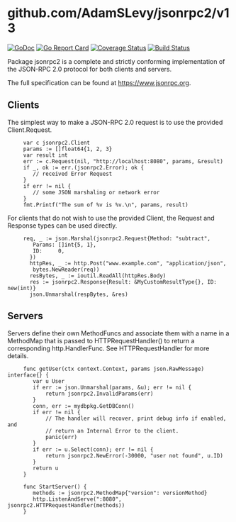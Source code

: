 # github.com/AdamSLevy/jsonrpc2/v13
[![GoDoc](https://godoc.org/github.com/AdamSLevy/jsonrpc2?status.svg)](https://godoc.org/github.com/AdamSLevy/jsonrpc2)
[![Go Report Card](https://goreportcard.com/badge/github.com/AdamSLevy/jsonrpc2)](https://goreportcard.com/report/github.com/AdamSLevy/jsonrpc2)
[![Coverage Status](https://coveralls.io/repos/github/AdamSLevy/jsonrpc2/badge.svg?branch=master)](https://coveralls.io/github/AdamSLevy/jsonrpc2?branch=master)
[![Build Status](https://travis-ci.org/AdamSLevy/jsonrpc2.svg?branch=master)](https://travis-ci.org/AdamSLevy/jsonrpc2)

Package jsonrpc2 is a complete and strictly conforming implementation of the
JSON-RPC 2.0 protocol for both clients and servers.

The full specification can be found at https://www.jsonrpc.org.

## Clients

The simplest way to make a JSON-RPC 2.0 request is to use the provided
Client.Request.
```golang
     var c jsonrpc2.Client
     params := []float64{1, 2, 3}
     var result int
     err := c.Request(nil, "http://localhost:8080", params, &result)
     if _, ok := err.(jsonrpc2.Error); ok {
     	// received Error Request
     }
     if err != nil {
     	// some JSON marshaling or network error
     }
     fmt.Printf("The sum of %v is %v.\n", params, result)
```

For clients that do not wish to use the provided Client, the Request and
Response types can be used directly.

```golang
     req, _ := json.Marshal(jsonrpc2.Request{Method: "subtract",
       	Params: []int{5, 1},
       	ID:     0,
       })
       httpRes, _ := http.Post("www.example.com", "application/json",
       	bytes.NewReader(req))
       resBytes, _ := ioutil.ReadAll(httpRes.Body)
       res := jsonrpc2.Response{Result: &MyCustomResultType{}, ID: new(int)}
       json.Unmarshal(respBytes, &res)
```

## Servers

Servers define their own MethodFuncs and associate them with a name in a
MethodMap that is passed to HTTPRequestHandler() to return a corresponding
http.HandlerFunc. See HTTPRequestHandler for more details.
```golang
     func getUser(ctx context.Context, params json.RawMessage) interface{} {
     	var u User
     	if err := json.Unmarshal(params, &u); err != nil {
     		return jsonrpc2.InvalidParams(err)
     	}
     	conn, err := mydbpkg.GetDBConn()
     	if err != nil {
     		// The handler will recover, print debug info if enabled, and
     		// return an Internal Error to the client.
     		panic(err)
     	}
     	if err := u.Select(conn); err != nil {
     		return jsonrpc2.NewError(-30000, "user not found", u.ID)
     	}
     	return u
     }

     func StartServer() {
     	methods := jsonrpc2.MethodMap{"version": versionMethod}
     	http.ListenAndServe(":8080", jsonrpc2.HTTPRequestHandler(methods))
     }
```
